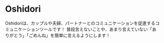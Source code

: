 # Oshidori
Oshidoriは、カップルや夫婦、パートナーとのコミュニケーションを促進するコミュニケーションツールです！
普段言えないことや、あまり言えていない「ありがとう」「ごめんね」を簡単に言えるようにします！
